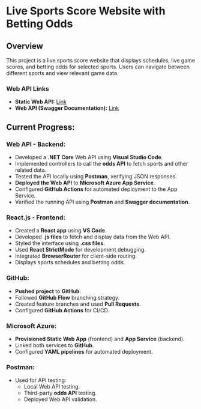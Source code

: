 # Live Sports Score Website with Betting Odds

## Overview
This project is a live sports score website that displays schedules, live game scores, and betting odds for selected sports. Users can navigate between different sports and view relevant game data.

### Web API Links
- **Static Web API:** [Link](https://thankful-river-07a417610.4.azurestaticapps.net/)
- **Web API (Swagger Documentation):** [Link](https://dylan22-adfzeghfhsaqbvck.centralus-01.azurewebsites.net/swagger/index.html)

## Current Progress:

### Web API - Backend:
- Developed a **.NET Core** Web API using **Visual Studio Code**.
- Implemented controllers to call the **odds API** to fetch sports and other related data.
- Tested the API locally using **Postman**, verifying JSON responses.
- **Deployed the Web API** to **Microsoft Azure App Service**.
- Configured **GitHub Actions** for automated deployment to the App Service.
- Verified the running API using **Postman** and **Swagger documentation**.

### React.js - Frontend:
- Created a **React app** using **VS Code**.
- Developed **.js files** to fetch and display data from the Web API.
- Styled the interface using **.css files**.
- Used **React StrictMode** for development debugging.
- Integrated **BrowserRouter** for client-side routing.
- Displays sports schedules and betting odds.

### GitHub:
- **Pushed project** to **GitHub**.
- Followed **GitHub Flow** branching strategy.
- Created feature branches and used **Pull Requests**.
- Configured **GitHub Actions** for CI/CD.

### Microsoft Azure:
- **Provisioned Static Web App** (frontend) and **App Service** (backend).
- Linked both services to **GitHub**.
- Configured **YAML pipelines** for automated deployment.

### Postman:
- Used for API testing:
  - Local Web API testing.
  - Third-party **odds API** testing.
  - Deployed Web API validation.
